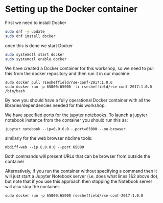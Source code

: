 # Setting up the Docker container  

First we need to install Docker
```bash
sudo dnf -y update
sudo dnf install docker
```

once this is done we start Docker
```bash
sudo systemctl start docker
sudo systemctl enable docker
```

We have created a Docker container for this workshop, so we need to pull this from the docker repository and then run it in our machine:
```
sudo docker pull rsesheffield/rse-conf-2017:1.0.0
sudo docker run -p 65000:65000 -ti rsesheffield/rse-conf-2017:1.0.0 /bin/bash
```
By now you should have a fully operational Docker container with all the libraries/dependencies needed for this workshop.

We have specified ports for the jupyter notebooks. To launch a jupyter notebook instance from the container you should run this as:
```
jupyter notebook --ip=0.0.0.0 --port=65000 --no-browser
```

similarly for the web browser nbdime tools:
```
nbdiff-web --ip 0.0.0.0 --port 65000
```

Both commands will present URLs that can be browser from outside the container

Alternatively, if you run the container without specifying a command then it will just start a Jupyter Notebook server (i.e. does what lines 1&2 above do), but note that if you use this approach then stopping the Notebook server will also stop the container.
```
sudo docker run -p 65000:65000 rsesheffield/rse-conf-2017:1.0.0
```

